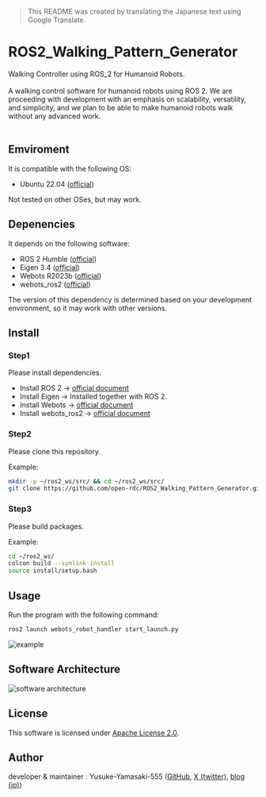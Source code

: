 > This README was created by translating the Japanese text using Google Translate.

# ROS2_Walking_Pattern_Generator
Walking Controller using ROS_2 for Humanoid Robots.
<br><br>
A walking control software for humanoid robots using ROS 2. We are proceeding with development with an emphasis on scalability, versatility, and simplicity, and we plan to be able to make humanoid robots walk without any advanced work.<br>
<br>

## Emviroment
It is compatible with the following OS:<br>
* Ubuntu 22.04 ([official]())

Not tested on other OSes, but may work.<br>

## Depenencies
It depends on the following software:<br>
* ROS 2 Humble ([official](https://docs.ros.org/en/humble/index.html))
* Eigen 3.4 ([official](https://eigen.tuxfamily.org/index.php?title=Main_Page))
* Webots R2023b ([official](https://cyberbotics.com/))
* webots_ros2 ([official](https://github.com/cyberbotics/webots_ros2))

The version of this dependency is determined based on your development environment, so it may work with other versions.<br>

## Install

### Step1
  Please install dependencies.

  * Install ROS 2 -> [official document](https://docs.ros.org/en/humble/Installation/Ubuntu-Install-Debians.html)
  * Install Eigen ->  Installed together with ROS 2.
  * Install Webots -> [official document](https://cyberbotics.com/doc/guide/installation-procedure)
  * Install webots_ros2 -> [official document](https://docs.ros.org/en/humble/Tutorials/Advanced/Simulators/Webots/Installation-Ubuntu.html)

### Step2
  Please clone this repository.<br>

  Example:
```bash
mkdir -p ~/ros2_ws/src/ && cd ~/ros2_ws/src/
git clone https://github.com/open-rdc/ROS2_Walking_Pattern_Generator.git
```

### Step3
  Please build packages.<br>

  Example:
```bash
cd ~/ros2_ws/
colcon build --symlink-install
source install/setup.bash
```

## Usage
Run the program with the following command:
```bash
ros2 launch webots_robot_handler start_launch.py
```

![example](
https://github.com/Yusuke-Yamasaki-555/memo_thesis/assets/91410662/bb742085-ff0e-4f1a-a79a-8ddacc514127)

## Software Architecture
![software architecture](https://github.com/open-rdc/ROS2_Walking_Pattern_Generator/assets/91410662/65bc44c6-189f-4462-aab7-3f36bd31621c)

## License 
This software is licensed under [Apache License 2.0](https://opensource.org/license/apache-2-0/).

## Author
developer & maintainer : Yusuke-Yamasaki-555 ([GitHub](), [X (twitter)](), [blog (jp)](https://odome.hatenablog.com/))




<!-- ## Robot Configulation
* Used Robot: ROBOTIS OP2 ([official](http://en.robotis.com/model/board.php?bo_table=print_en&wr_id=39))<br>
  * Webots simulation source data ([GitHub, cyberbotics, Webots, Darwin-op.proto](https://github.com/cyberbotics/webots/blob/master/projects/robots/robotis/darwin-op/protos/Darwin-op.proto
))<br>
  * Joint Status: [STATUS.txt](https://github.com/open-rdc/ROS2_Walking_Pattern_Generator/blob/main/STATUS.txt)
<br>

  * Webots User Guide ([ROBOTIS' Robotis OP2](https://cyberbotics.com/doc/guide/robotis-op2))
<br>
<br> -->

<!-- ## Reference
・[Open Robotics, ROS 2 Documentation: Humble](https://docs.ros.org/en/humble/index.html)<br>
・[cyberbotics, Webots公式サイト](https://cyberbotics.com/)<br>
・[cyberbotics, Webots Reference Manual](https://cyberbotics.com/doc/reference/index)<br>
・[cyberbotics, Webots User Guide](https://cyberbotics.com/doc/guide/index)<br>
・[cyberbotics, Webots, GitHub](https://github.com/cyberbotics/webots)<br>
・[cyberbotics, webots_ros2, GitHub](https://github.com/cyberbotics/webots_ros2)<br>
・[cyberbotics, webots_ros2 Wiki, GitHub](https://github.com/cyberbotics/webots_ros2/wiki)<br>
・[@Nek, ROS2導入＆レクチャー, Qiita](https://qiita.com/NeK/items/7ac0f4ec10d51dbca084)<br>
　↑ 特にROS2のコードの記述の参考にさせていただいているサイト様
<br>
・[オーム社, 梶田秀司, 『ヒューマノイドロボット（改訂２版）』](https://www.ohmsha.co.jp/book/9784274226021/)<br>
　↑ 特に理論の参考にさせていただいている技術書 -->
